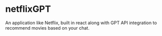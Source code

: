 # netflixGPT
An application like Netflix, built in react along with GPT API integration to recommend movies based on your chat. 
